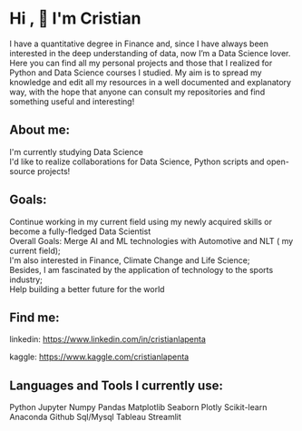 # Hi , :clap: I'm Cristian

I have a  quantitative degree in Finance and, since I have always been interested in the deep understanding of data, now I’m a Data Science lover.
Here you can find all my personal projects and those that I realized for Python and Data Science courses I studied.
My aim is to spread my knowledge and edit all my resources in a well documented and explanatory way, with the hope that anyone can consult my repositories and find something useful and interesting!

## About me:
I'm currently studying Data Science <br>
I'd like to realize collaborations for Data Science, Python scripts and open-source projects!
## Goals:
Continue working in my current field using my newly acquired skills or become a fully-fledged Data Scientist <br>
Overall Goals:
Merge AI and ML technologies with Automotive and NLT ( my current field);<br>
I'm also interested in Finance, Climate Change and Life Science;<br>
Besides, I am fascinated by the application of technology to the sports industry;<br>
Help building a better future for the world<br>


##  Find me:

linkedin: https://www.linkedin.com/in/cristianlapenta

kaggle: https://www.kaggle.com/cristianlapenta

## Languages and Tools I currently use:

Python Jupyter Numpy Pandas Matplotlib Seaborn Plotly Scikit-learn Anaconda Github Sql/Mysql Tableau Streamlit




